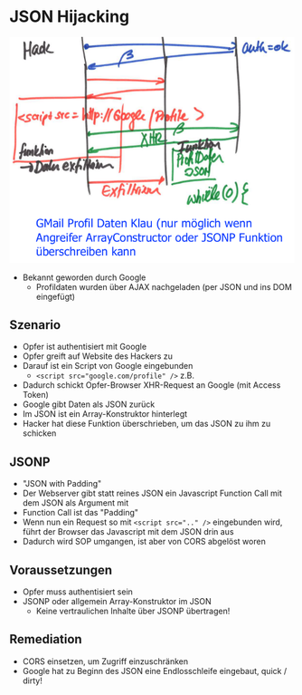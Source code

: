 # JSON Hijacking

![](img/json_hijacking.png)

- Bekannt geworden durch Google
    - Profildaten wurden über AJAX nachgeladen (per JSON und ins DOM eingefügt)
## Szenario
- Opfer ist authentisiert mit Google
- Opfer greift auf Website des Hackers zu
- Darauf ist ein Script von Google eingebunden
    - `<script src="google.com/profile" />` z.B.
- Dadurch schickt Opfer-Browser XHR-Request an Google (mit Access Token)
- Google gibt Daten als JSON zurück
- Im JSON ist ein Array-Konstruktor hinterlegt
- Hacker hat diese Funktion überschrieben, um das JSON zu ihm zu schicken

## JSONP
- "JSON with Padding"
- Der Webserver gibt statt reines JSON ein Javascript Function Call mit dem JSON als Argument mit
- Function Call ist das "Padding"
- Wenn nun ein Request so mit `<script src=".." />` eingebunden wird, führt der Browser das Javascript mit dem JSON drin aus
- Dadurch wird SOP umgangen, ist aber von CORS abgelöst woren

## Voraussetzungen
- Opfer muss authentisiert sein
- JSONP oder allgemein Array-Konstruktor im JSON
    - Keine vertraulichen Inhalte über JSONP übertragen!

## Remediation
- CORS einsetzen, um Zugriff einzuschränken
- Google hat zu Beginn des JSON eine Endlosschleife eingebaut, quick / dirty!
